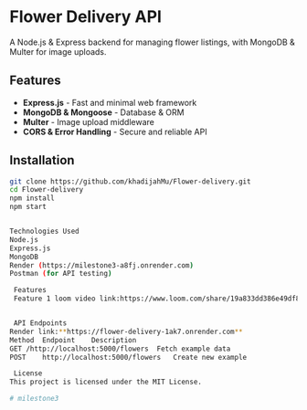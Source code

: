 #  Flower Delivery API  
A Node.js & Express backend for managing flower listings, with MongoDB & Multer for image uploads.

##  Features  
-  **Express.js** - Fast and minimal web framework  
-  **MongoDB & Mongoose** - Database & ORM  
-  **Multer** - Image upload middleware  
-  **CORS & Error Handling** - Secure and reliable API  

##  Installation  
```bash
git clone https://github.com/khadijahMu/Flower-delivery.git
cd Flower-delivery
npm install
npm start


Technologies Used
Node.js
Express.js
MongoDB
Render (https://milestone3-a8fj.onrender.com)
Postman (for API testing)

 Features
 Feature 1 loom video link:https://www.loom.com/share/19a833dd386e49df8e3621b86539b983?sid=534510e5-40b4-42a9-b81c-9057f53e751a


 API Endpoints
Render link:**https://flower-delivery-1ak7.onrender.com**
Method	Endpoint	Description
GET	/http://localhost:5000/flowers	Fetch example data
POST	http://localhost:5000/flowers	Create new example

 License
This project is licensed under the MIT License.

#   m i l e s t o n e 3 
 
 
